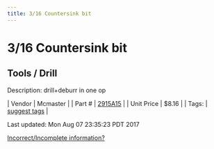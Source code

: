 ```yaml
---
title: 3/16 Countersink bit
---
```


# 3/16 Countersink bit
## Tools / Drill
Description: 	drill+deburr in one op 

| Vendor | Mcmaster | 
| Part # | [2915A15](https://www.mcmaster.com/#2915A15) | 
| Unit Price | $8.16 | 
| Tags: | [suggest tags](https://docs.google.com/forms/d/e/1FAIpQLSeWyY8v3RgOty-MyWmh9U0iivNYN_molChYyS-0U-o-kOAv_g/viewform) | 

Last updated: Mon Aug 07 23:35:23 PDT 2017

 [Incorrect/Incomplete information?](https://docs.google.com/forms/d/e/1FAIpQLSeWyY8v3RgOty-MyWmh9U0iivNYN_molChYyS-0U-o-kOAv_g/viewform)